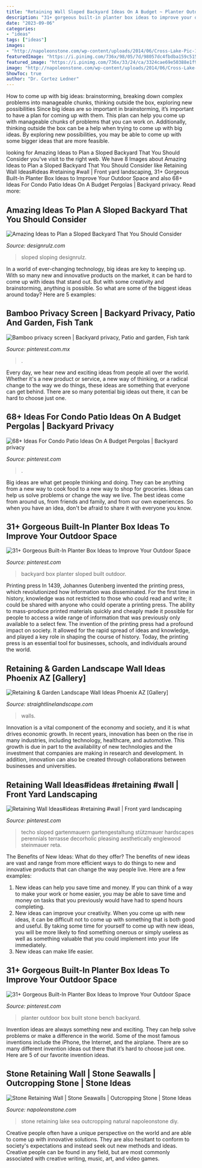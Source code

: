 ```yaml
---
title: "Retaining Wall Sloped Backyard Ideas On A Budget ~ Planter Outdoor Box Built Stone Bench Backyard"
description: "31+ gorgeous built-in planter box ideas to improve your outdoor space"
date: "2023-09-06"
categories:
- "ideas"
tags: ["ideas"]
images:
- "http://napoleonstone.com/wp-content/uploads/2014/06/Cross-Lake-Pic-1.jpg"
featuredImage: "https://i.pinimg.com/736x/98/05/7d/98057dc4fbdba159c515146daf79cf18.jpg"
featured_image: "https://i.pinimg.com/736x/33/24/ca/3324cae69e50388e1f970b5e86f97077.jpg"
image: "http://napoleonstone.com/wp-content/uploads/2014/06/Cross-Lake-Pic-1.jpg"
ShowToc: true
author: "Dr. Cortez Ledner"
---
```



How to come up with big ideas: brainstorming, breaking down complex problems into manageable chunks, thinking outside the box, exploring new possibilities
Since big ideas are so important in brainstorming, it’s important to have a plan for coming up with them. This plan can help you come up with manageable chunks of problems that you can work on. Additionally, thinking outside the box can be a help when trying to come up with big ideas. By exploring new possibilities, you may be able to come up with some bigger ideas that are more feasible.

	

		
looking for Amazing Ideas to Plan a Sloped Backyard That You Should Consider you've visit to the right web. We have 8 Images about Amazing Ideas to Plan a Sloped Backyard That You Should Consider like Retaining Wall Ideas#ideas #retaining #wall | Front yard landscaping, 31+ Gorgeous Built-In Planter Box Ideas to Improve Your Outdoor Space and also 68+ Ideas For Condo Patio Ideas On A Budget Pergolas | Backyard privacy. Read more:
		
    
## Amazing Ideas To Plan A Sloped Backyard That You Should Consider

<img loading=lazy src="https://cdn.designrulz.com/wp-content/uploads/2015/05/sloped-landscape-design-ideas-designrulz-2.jpg" onerror="this.onerror=null;this.src='https://tse2.mm.bing.net/th?id=OIP.gTGeFpT_Prh8bTU13goqMQHaJ6&amp;pid=15.1';" alt="Amazing Ideas to Plan a Sloped Backyard That You Should Consider">

_Source: designrulz.com_

>sloped sloping designrulz. 

	

In a world of ever-changing technology, big ideas are key to keeping up. With so many new and innovative products on the market, it can be hard to come up with ideas that stand out. But with some creativity and brainstorming, anything is possible. So what are some of the biggest ideas around today? Here are 5 examples: 

    
## Bamboo Privacy Screen | Backyard Privacy, Patio And Garden, Fish Tank

<img loading=lazy src="https://i.pinimg.com/736x/11/12/72/1112724ad76c2c9aaa539a5fdd41e37f--privacy-screens-garden-ideas.jpg" onerror="this.onerror=null;this.src='https://tse4.mm.bing.net/th?id=OIP.jrqCj2-XRXKQvflF8PIQFQHaNU&amp;pid=15.1';" alt="Bamboo privacy screen | Backyard privacy, Patio and garden, Fish tank">

_Source: pinterest.com.mx_

>. 

	

Every day, we hear new and exciting ideas from people all over the world. Whether it's a new product or service, a new way of thinking, or a radical change to the way we do things, these ideas are something that everyone can get behind. There are so many potential big ideas out there, it can be hard to choose just one.

    
## 68+ Ideas For Condo Patio Ideas On A Budget Pergolas | Backyard Privacy

<img loading=lazy src="https://i.pinimg.com/736x/2d/5c/83/2d5c837ac44bdd6668977030a6ec8d42.jpg" onerror="this.onerror=null;this.src='https://tse4.mm.bing.net/th?id=OIP.yXxaVBfW39So36PaHd2duwAAAA&amp;pid=15.1';" alt="68+ Ideas For Condo Patio Ideas On A Budget Pergolas | Backyard privacy">

_Source: pinterest.com_

>. 

	

Big ideas are what get people thinking and doing. They can be anything from a new way to cook food to a new way to shop for groceries. Ideas can help us solve problems or change the way we live. The best ideas come from around us, from friends and family, and from our own experiences. So when you have an idea, don't be afraid to share it with everyone you know.

    
## 31+ Gorgeous Built-In Planter Box Ideas To Improve Your Outdoor Space

<img loading=lazy src="https://i.pinimg.com/736x/33/24/ca/3324cae69e50388e1f970b5e86f97077.jpg" onerror="this.onerror=null;this.src='https://tse3.mm.bing.net/th?id=OIP.IFkj8UJI4IvJNsqYhYQ4UAHaLE&amp;pid=15.1';" alt="31+ Gorgeous Built-In Planter Box Ideas to Improve Your Outdoor Space">

_Source: pinterest.com_

>backyard box planter sloped built outdoor. 

	

Printing press
In 1439, Johannes Gutenberg invented the printing press, which revolutionized how information was disseminated. For the first time in history, knowledge was not restricted to those who could read and write; it could be shared with anyone who could operate a printing press. The ability to mass-produce printed materials quickly and cheaply made it possible for people to access a wide range of information that was previously only available to a select few.
The invention of the printing press had a profound impact on society. It allowed for the rapid spread of ideas and knowledge, and played a key role in shaping the course of history. Today, the printing press is an essential tool for businesses, schools, and individuals around the world.

    
## Retaining &amp; Garden Landscape Wall Ideas Phoenix AZ [Gallery]

<img loading=lazy src="https://straightlinelandscape.com/wp-content/uploads/2016/01/20141029-extra_2-1-1024x811.jpg" onerror="this.onerror=null;this.src='https://tse3.mm.bing.net/th?id=OIP.-6lQQkYhugMeFvA39lWO0AHaF3&amp;pid=15.1';" alt="Retaining &amp; Garden Landscape Wall Ideas Phoenix AZ [Gallery]">

_Source: straightlinelandscape.com_

>walls. 

	

Innovation is a vital component of the economy and society, and it is what drives economic growth. In recent years, innovation has been on the rise in many industries, including technology, healthcare, and automotive. This growth is due in part to the availability of new technologies and the investment that companies are making in research and development. In addition, innovation can also be created through collaborations between businesses and universities.

    
## Retaining Wall Ideas#ideas #retaining #wall | Front Yard Landscaping

<img loading=lazy src="https://i.pinimg.com/736x/d4/e0/5a/d4e05a715e5b63bec8154712ea8e9058.jpg" onerror="this.onerror=null;this.src='https://tse4.mm.bing.net/th?id=OIP.SR_v1B4owBqPSUXz47N48AHaLF&amp;pid=15.1';" alt="Retaining Wall Ideas#ideas #retaining #wall | Front yard landscaping">

_Source: pinterest.com_

>techo sloped gartenmauern gartengestaltung stützmauer hardscapes perennials terrasse decorholic pleasing aesthetically englewood steinmauer reta. 

	

The Benefits of New Ideas: What do they offer?
The benefits of new ideas are vast and range from more efficient ways to do things to new and innovative products that can change the way people live. Here are a few examples: 
1. New ideas can help you save time and money. If you can think of a way to make your work or home easier, you may be able to save time and money on tasks that you previously would have had to spend hours completing. 
2. New ideas can improve your creativity. When you come up with new ideas, it can be difficult not to come up with something that is both good and useful. By taking some time for yourself to come up with new ideas, you will be more likely to find something onerous or simply useless as well as something valuable that you could implement into your life immediately. 
3. New ideas can make life easier.

    
## 31+ Gorgeous Built-In Planter Box Ideas To Improve Your Outdoor Space

<img loading=lazy src="https://i.pinimg.com/736x/98/05/7d/98057dc4fbdba159c515146daf79cf18.jpg" onerror="this.onerror=null;this.src='https://tse1.mm.bing.net/th?id=OIP.EPizm44rq95AjaY5o_lnlgHaJ8&amp;pid=15.1';" alt="31+ Gorgeous Built-In Planter Box Ideas to Improve Your Outdoor Space">

_Source: pinterest.com_

>planter outdoor box built stone bench backyard. 

	

Invention ideas are always something new and exciting. They can help solve problems or make a difference in the world. Some of the most famous inventions include the iPhone, the Internet, and the airplane. There are so many different invention ideas out there that it’s hard to choose just one. Here are 5 of our favorite invention ideas.

    
## Stone Retaining Wall | Stone Seawalls | Outcropping Stone | Stone Ideas

<img loading=lazy src="http://napoleonstone.com/wp-content/uploads/2014/06/Cross-Lake-Pic-1.jpg" onerror="this.onerror=null;this.src='https://tse1.mm.bing.net/th?id=OIP.44M2k0Z5WWt9jD7wXsBLMwHaFj&amp;pid=15.1';" alt="Stone Retaining Wall | Stone Seawalls | Outcropping Stone | Stone Ideas">

_Source: napoleonstone.com_

>stone retaining lake sea outcropping natural napoleonstone diy. 

	

Creative people often have a unique perspective on the world and are able to come up with innovative solutions. They are also hesitant to conform to society's expectations and instead seek out new methods and ideas. Creative people can be found in any field, but are most commonly associated with creative writing, music, art, and video games.


